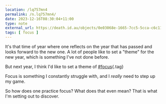```yaml
---
location: /lq757mn4
permalink: /n.lq757mn4/
date: 2023-12-16T08:30:04+11:00
type: note
external_url: https://death.id.au/objects/0e03068e-1665-7cc5-5cca-c6c113472419
tags: [ focus ]
---
```


It's that time of year where one reflects on the year that has passed and looks forward to the new one. A lot of people like to set a "theme" for the new year, which is something I've not done before.

But next year, I think I'd like to set a theme of [#focus](/tag/focus){.tag}

Focus is something I constantly struggle with, and I *really* need to step up my game.

So how does one practice focus? What does that even mean? That is what I'm setting out to discover.
